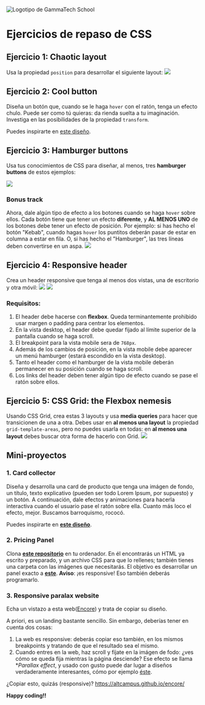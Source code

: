 ![Logotipo de GammaTech School](../../../assets/Logo_Yellow.png)

# Ejercicios de repaso de CSS

## Ejercicio 1: Chaotic layout
Usa la propiedad `position` para desarrollar el siguiente layout:
![](./assets/absolut_position_layout.jpeg)


## Ejercicio 2: Cool button
Diseña un botón que, cuando se le haga `hover` con el ratón, tenga un efecto chulo. Puede ser como tú quieras: da rienda suelta a tu imaginación. Investiga en las posibilidades de la propiedad `transform`.

Puedes inspirarte en [este diseño](https://startling-cannoli-cabca2.netlify.app).


## Ejercicio 3: Hamburger buttons
Usa tus conocimientos de CSS para diseñar, al menos, tres **hamburger buttons** de estos ejemplos:

![](./assets/hamburger_buttons.jpeg)
### Bonus track  
Ahora, dale algún tipo de efecto a los botones cuando se haga `hover` sobre ellos. Cada botón tiene que tener un efecto **diferente**, y **AL MENOS UNO** de los botones debe tener un efecto de posición. Por ejemplo: si has hecho el botón "Kebab", cuando hagas `hover` los puntitos deberán pasar de estar en columna a estar en fila. O, si has hecho el "Hamburger", las tres líneas deben convertirse en un aspa.
![](./assets/menu_animation.gif)


## Ejercicio 4: Responsive header

Crea un header responsive que tenga al menos dos vistas, una de escritorio y otra móvil:
![](./assets/responsive_header_desktop.png)
![](./assets/responsive_header_mobile.png)

### Requisitos:
1. El header debe hacerse con **flexbox**. Queda terminantemente prohibido usar margen o padding para centrar los elementos.
2. En la vista desktop, el header debe quedar fijado al límite superior de la pantalla cuando se haga scroll.
3. El breakpoint para la vista mobile sera de `768px`. 
4. Además de los cambios de posición, en la vista mobile debe aparecer un menú hamburger (estará escondido en la vista desktop). 
5. Tanto el header como el hamburger de la vista mobile deberán permanecer en su posición cuando se haga scroll.
6. Los links del header deben tener algún tipo de efecto cuando se pase el ratón sobre ellos.

## Ejercicio 5: CSS Grid: the Flexbox nemesis
Usando CSS Grid, crea estas 3 layouts y usa **media queries** para hacer que transicionen de una a otra. Debes usar en **al menos una layout** la propiedad `grid-template-areas`, pero no puedes usarla en todas: en **al menos una layout** debes buscar otra forma de hacerlo con Grid.
![](./assets/responsive_grid_layout.png)


## Mini-proyectos

### 1. Card collector
Diseña y desarrolla una card de producto que tenga una imágen de fondo, un título, texto explicativo (pueden ser todo Lorem Ipsum, por supuesto) y un botón. A continuación, dale efectos y animaciones para hacerla interactiva cuando el usuario pase el ratón sobre ella. Cuanto más loco el efecto, mejor. Buscamos barroquismo, rococó.

Puedes inspirarte en **[este diseño](https://amazing-cranachan-4ae763.netlify.app)**.

### 2. Pricing Panel
Clona **[este repositorio](https://github.com/DaniPhilo/pricing_panel_starter)** en tu ordenador. En él encontrarás un HTML ya escrito y preparado, y un archivo CSS para que lo rellenes; también tienes una carpeta con las imágenes que necesitarás. El objetivo es desarrollar un panel exacto a **[este](https://strong-buttercream-9cddf8.netlify.app)**. 
**Aviso**: ¡es responsive! Eso también deberás programarlo.

### 3. Responsive paralax website
Echa un vistazo a esta web([Encore](https://altcampus.github.io/encore/#)) y trata de copiar su diseño.

A priori, es un landing bastante sencillo. Sin embargo, deberías tener en cuenta dos cosas:
1. La web es responsive: deberás copiar eso también, en los mismos breakpoints y tratando de que el resultado sea el mismo.
2. Cuando entres en la web, haz scroll y fíjate en la imágen de fodo: ¿ves cómo se queda fija mientras la página desciende? Ese efecto se llama **Parallax effect*, y usado con gusto puede dar lugar a diseños verdaderamente interesantes, cómo por ejemplo [éste](http://porschevolution.com/#1920s).

¿Copiar esto, quizás (responsive)? https://altcampus.github.io/encore/

**Happy coding!!**
